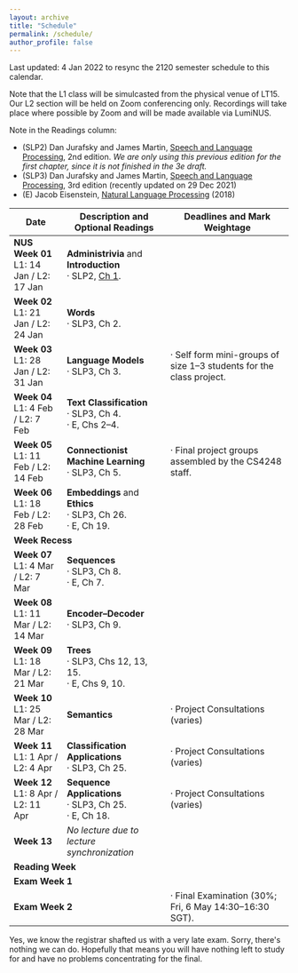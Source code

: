 ```yaml
---
layout: archive
title: "Schedule"
permalink: /schedule/
author_profile: false
---
```


Last updated: 4 Jan 2022 to resync the 2120 semester schedule to this calendar.

Note that the L1 class will be simulcasted from the physical venue of LT15.  Our L2 section will be held on Zoom conferencing only.  Recordings will take place where possible by Zoom and will be made available via LumiNUS.

Note in the Readings column:
* (SLP2) Dan Jurafsky and James Martin, <A href="https://www.cs.colorado.edu/~martin/SLP/">Speech and Language Processing</a>, 2nd edition. _We are only using this previous edition for the first chapter, since it is not finished in the 3e draft._
* (SLP3) Dan Jurafsky and James Martin, <A href="https://web.stanford.edu/~jurafsky/slp3/">Speech and Language Processing</a>, 3rd edition (recently updated on 29 Dec 2021)
* (E) Jacob Eisenstein, <a href="https://github.com/jacobeisenstein/gt-nlp-class/blob/master/notes/eisenstein-nlp-notes.pdf">Natural Language Processing</a> (2018)

<table class="table table-striped">
<thead class="thead-inverse"><tr><th>Date</th><th>Description and Optional Readings</th><th>Deadlines and Mark Weightage</th></tr></thead>
<tbody>
<tr>
  <td><b>NUS Week 01</b><br />L1: 14 Jan / L2: 17 Jan
  </td>
  <td><b>Administrivia</b> and <b>Introduction</b>
    <br/>· SLP2, <A HREF="https://www.cs.colorado.edu/~martin/SLP/Updates/1.pdf">Ch 1</A>.
  </td>
  <td>
  </td>
</tr>
<tr>
  <td><b>Week 02</b><br />L1: 21 Jan / L2: 24 Jan
  </td>
  <td>
    <b>Words</b>
    <BR/>· SLP3, Ch 2.
  </td>
  <td><!-- · Assignment 1 out. -->
  </td>
</tr>
<tr>
  <td><b>Week 03</b><br />L1: 28 Jan / L2: 31 Jan
  </td>
  <td>
    <b>Language Models</b>
    <BR/>· SLP3, Ch 3.
  </td>
  <td>
    · Self form mini-groups of size 1–3 students for the class project.
  </td>
</tr>
<tr>
  <td><b>Week 04</b><br />L1: 4 Feb / L2: 7 Feb
  </td>
  <td><b>Text Classification</b>
    <br/>· SLP3, Ch 4.
    <BR/>· E, Chs 2–4.  
  </td>
  <td>
<!--    <BR/>· Assignment 1 due (10% of Final Marks; Due: Thu, 4 Feb 23:59 SGT).
    <BR/>· Assignment 2 out.
    <BR/>· Students to fill out team formation form.
-->
  </td>
</tr>
<tr>
  <td><b>Week 05</b><br />L1: 11 Feb / L2: 14 Feb
  </td>
  <td><b>Connectionist Machine Learning</b>
    <br/>· SLP3, Ch 5.
  </td>
  <td>· Final project groups assembled by the CS4248 staff.
  </td>
</tr>
<tr>
  <td><b>Week 06</b><br />L1: 18 Feb / L2: 28 Feb
  </td>
  <td><b>Embeddings</b> and <b>Ethics</b>
  <br/>· SLP3, Ch 26.
  <br/>· E, Ch 19.
  </td>
  <td>
  </td>
</tr>
<tr>
  <td colspan="2"><b>Week Recess</b><br />
  </td>
  <td><!-- · Assignment 2 due (15%; Thu, 25 Feb 23:59 SGT). -->
  </td>
</tr>
<tr>
  <td><b>Week 07</b><br />L1: 4 Mar / L2: 7 Mar
  </td>
  <td><b>Sequences</b>
    <br/>· SLP3, Ch 8.
    <br/>· E, Ch 7.
  </td>
  <td><!-- · Assignment 3 out.
    <br/>· Project Proposal (5%; Thu, 4 Mar 23:59 SGT). -->
  </td>
</tr>
<tr>
  <td><b>Week 08</b><br />L1: 11 Mar / L2: 14 Mar
  </td>
  <td><b>Encoder–Decoder</b>
    <br/>· SLP3, Ch 9.
  </td>
  <td>
  </td>
</tr>
<tr>
  <td><b>Week 09</b><br />L1: 18 Mar / L2: 21 Mar
  </td>
  <td><b>Trees</b>
    <br/>· SLP3, Chs 12, 13, 15.
    <br/>· E, Chs 9, 10.
  </td>
    <td><!-- · Peer Review of Project Proposals due (Tue, 16 Mar 23:59 SGT).
    <br/>· Assignment 3 due (15%; Thu, 18 Mar 23:59 SGT)-->
  </td>
</tr>
<tr>
  <td><b>Week 10</b><br />L1: 25 Mar / L2: 28 Mar
  </td>
  <td><b>Semantics</b>
  </td>
  <td>· Project Consultations (varies)
  </td>
</tr>
<tr>
  <td><b>Week 11</b><br />L1: 1 Apr / L2: 4 Apr
  </td>
  <td><b>Classification Applications</b>
    <br/>· SLP3, Ch 25.
  </td>
  <td>· Project Consultations (varies)
  </td>
</tr>
<tr>
  <td><b>Week 12</b><br />L1: 8 Apr / L2: 11 Apr
  </td>
  <td><b>Sequence Applications</b>
    <br/>· SLP3, Ch 25.
    <br/>· E, Ch 18.
  </td>
  <td>· Project Consultations (varies)
  </td>
</tr>
<tr>
  <td><b>Week 13</b>
  </td>
  <td><i>No lecture due to lecture synchronization</i>
  </td>
  <td>
  </td>
</tr>
<tr>
  <td colspan="3"><b>Reading Week</b>
  </td>
</tr>
<tr>
  <td colspan="3"><b>Exam Week 1</b>
  </td>
</tr>
<tr>
  <td colspan="2"><b>Exam Week 2</b>
  </td>
  <td>
    · Final Examination (30%; Fri, 6 May 14:30–16:30 SGT).
  </td>
</tr>
</tbody></table>

<p>Yes, we know the registrar shafted us with a very late exam.  Sorry, there's nothing we can do.  Hopefully that means you will have nothing left to study for and have no problems concentrating for the final.</p>
